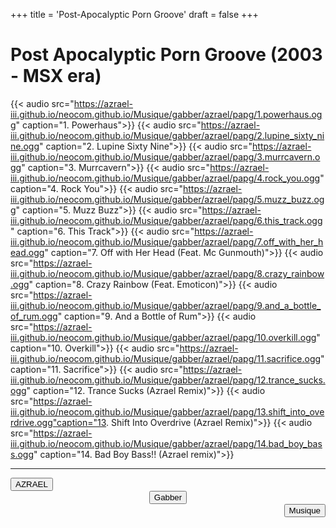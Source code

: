 +++
title = 'Post-Apocalyptic Porn Groove'
draft = false
+++
# Post Apocalyptic Porn Groove (2003 - MSX era)
{{< audio src="https://azrael-iii.github.io/neocom.github.io/Musique/gabber/azrael/papg/1.powerhaus.ogg" caption="1. Powerhaus">}}
{{< audio src="https://azrael-iii.github.io/neocom.github.io/Musique/gabber/azrael/papg/2.lupine_sixty_nine.ogg" caption="2. Lupine Sixty Nine">}}
{{< audio src="https://azrael-iii.github.io/neocom.github.io/Musique/gabber/azrael/papg/3.murrcavern.ogg"  caption="3. Murrcavern">}}
{{< audio src="https://azrael-iii.github.io/neocom.github.io/Musique/gabber/azrael/papg/4.rock_you.ogg"  caption="4. Rock You">}}
{{< audio src="https://azrael-iii.github.io/neocom.github.io/Musique/gabber/azrael/papg/5.muzz_buzz.ogg" caption="5. Muzz Buzz">}}
{{< audio src="https://azrael-iii.github.io/neocom.github.io/Musique/gabber/azrael/papg/6.this_track.ogg" caption="6. This Track">}}
{{< audio src="https://azrael-iii.github.io/neocom.github.io/Musique/gabber/azrael/papg/7.off_with_her_head.ogg"  caption="7. Off with Her Head (Feat. Mc Gunmouth)">}}
{{< audio src="https://azrael-iii.github.io/neocom.github.io/Musique/gabber/azrael/papg/8.crazy_rainbow.ogg"  caption="8. Crazy Rainbow (Feat. Emoticon)">}}
{{< audio src="https://azrael-iii.github.io/neocom.github.io/Musique/gabber/azrael/papg/9.and_a_bottle_of_rum.ogg" caption="9. And a Bottle of Rum">}}
{{< audio src="https://azrael-iii.github.io/neocom.github.io/Musique/gabber/azrael/papg/10.overkill.ogg"  caption="10. Overkill">}}
{{< audio src="https://azrael-iii.github.io/neocom.github.io/Musique/gabber/azrael/papg/11.sacrifice.ogg" caption="11. Sacrifice">}}
{{< audio src="https://azrael-iii.github.io/neocom.github.io/Musique/gabber/azrael/papg/12.trance_sucks.ogg" caption="12. Trance Sucks (Azrael Remix)">}}
{{< audio src="https://azrael-iii.github.io/neocom.github.io/Musique/gabber/azrael/papg/13.shift_into_overdrive.ogg"caption="13. Shift Into Overdrive (Azrael Remix)">}}
{{< audio src="https://azrael-iii.github.io/neocom.github.io/Musique/gabber/azrael/papg/14.bad_boy_bass.ogg" caption="14. Bad Boy Bass!! (Azrael remix)">}}

***
<div align="left"><button onclick="window.location.href='https://azrael-iii.github.io/neocom.github.io/musique/gabber/azrael';">AZRAEL</button></div>
<div align="center"><button onclick="window.location.href='https://azrael-iii.github.io/neocom.github.io/musique/gabber/';">Gabber</button></div>
<div align="right"><button onclick="window.location.href='https://azrael-iii.github.io/neocom.github.io/musique';">Musique</button></div>